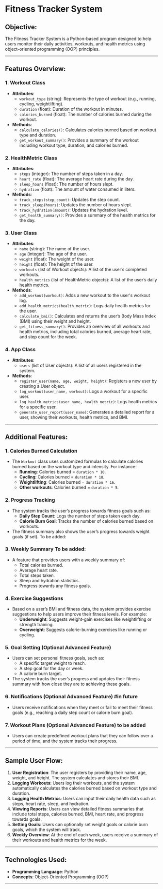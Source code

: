 # Fitness Tracker System

## Objective:
The Fitness Tracker System is a Python-based program designed to help users monitor their daily activities, workouts, and health metrics using object-oriented programming (OOP) principles.

---

## Features Overview:

### 1. **Workout Class**
   - **Attributes**:
     - `workout_type` (string): Represents the type of workout (e.g., running, cycling, weightlifting).
     - `duration` (float): Duration of the workout in minutes.
     - `calories_burned` (float): The number of calories burned during the workout.
   - **Methods**:
     - `calculate_calories()`: Calculates calories burned based on workout type and duration.
     - `get_workout_summary()`: Provides a summary of the workout including workout type, duration, and calories burned.

### 2. **HealthMetric Class**
   - **Attributes**:
     - `steps` (integer): The number of steps taken in a day.
     - `heart_rate` (float): The average heart rate during the day.
     - `sleep_hours` (float): The number of hours slept.
     - `hydration` (float): The amount of water consumed in liters.
   - **Methods**:
     - `track_steps(step_count)`: Updates the step count.
     - `track_sleep(hours)`: Updates the number of hours slept.
     - `track_hydration(amount)`: Updates the hydration level.
     - `get_health_summary()`: Provides a summary of the health metrics for the day.

### 3. **User Class**
   - **Attributes**:
     - `name` (string): The name of the user.
     - `age` (integer): The age of the user.
     - `weight` (float): The weight of the user.
     - `height` (float): The height of the user.
     - `workouts` (list of Workout objects): A list of the user’s completed workouts.
     - `health_metrics` (list of HealthMetric objects): A list of the user’s daily health metrics.
   - **Methods**:
     - `add_workout(workout)`: Adds a new workout to the user's workout log.
     - `add_health_metrics(health_metric)`: Logs daily health metrics for the user.
     - `calculate_bmi()`: Calculates and returns the user’s Body Mass Index (BMI) using their weight and height.
     - `get_fitness_summary()`: Provides an overview of all workouts and health metrics, including total calories burned, average heart rate, and step count for the week.

### 4. **App Class**
   - **Attributes**:
     - `users` (list of User objects): A list of all users registered in the system.
   - **Methods**:
     - `register_user(name, age, weight, height)`: Registers a new user by creating a User object.
     - `log_workout(user_name, workout)`: Logs a workout for a specific user.
     - `log_health_metrics(user_name, health_metric)`: Logs health metrics for a specific user.
     - `generate_user_report(user_name)`: Generates a detailed report for a user, showing their workouts, health metrics, and BMI.

---

## Additional Features:

### 1. **Calories Burned Calculation**
   - The `Workout` class uses customized formulas to calculate calories burned based on the workout type and intensity. For instance:
     - **Running**: Calories burned = `duration * 10`.
     - **Cycling**: Calories burned = `duration * 18`.
     - **Weightlifting**: Calories burned = `duration * 16`.
     - **Other workouts**: Calories burned = `duration * 5`.

### 2. **Progress Tracking** 
   - The system tracks the user’s progress towards fitness goals such as:
     - **Daily Step Count**: Logs the number of steps taken each day.
     - **Calorie Burn Goal**: Tracks the number of calories burned based on workouts.
   - The fitness summary also shows the user’s progress towards weight goals (if set).
 To be added:
### 3. **Weekly Summary** To be added:
   - A feature that provides users with a weekly summary of:
     - Total calories burned.
     - Average heart rate.
     - Total steps taken.
     - Sleep and hydration statistics.
     - Progress towards any fitness goals.

### 4. **Exercise Suggestions**
   - Based on a user’s BMI and fitness data, the system provides exercise suggestions to help users improve their fitness levels. For example:
     - **Underweight**: Suggests weight-gain exercises like weightlifting or strength training.
     - **Overweight**: Suggests calorie-burning exercises like running or cycling.

### 5. **Goal Setting** (Optional Advanced Feature)
   - Users can set personal fitness goals, such as:
     - A specific target weight to reach.
     - A step goal for the day or week.
     - A calorie burn target.
   - The system tracks the user’s progress and updates their fitness summary with how close they are to achieving these goals.

### 6. **Notifications** (Optional Advanced Feature) #in future
   - Users receive notifications when they meet or fail to meet their fitness goals (e.g., reaching a daily step count or calorie burn goal).

### 7. **Workout Plans** (Optional Advanced Feature) to be added 
   - Users can create predefined workout plans that they can follow over a period of time, and the system tracks their progress.

---

## Sample User Flow:
1. **User Registration**: The user registers by providing their name, age, weight, and height. The system calculates and stores their BMI.
2. **Logging Workouts**: Users log their workouts, and the system automatically calculates the calories burned based on workout type and duration.
3. **Logging Health Metrics**: Users can input their daily health data such as steps, heart rate, sleep, and hydration.
4. **Viewing Reports**: Users can view detailed fitness summaries that include total steps, calories burned, BMI, heart rate, and progress towards goals.
5. **Setting Goals**: Users can optionally set weight goals or calorie burn goals, which the system will track.
6. **Weekly Overview**: At the end of each week, users receive a summary of their workouts and health metrics for the week.

---

## Technologies Used:
- **Programming Language**: Python
- **Concepts**: Object-Oriented Programming (OOP)

---
